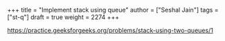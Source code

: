 +++
title = "Implement stack using queue"
author = ["Seshal Jain"]
tags = ["st-q"]
draft = true
weight = 2274
+++

<https://practice.geeksforgeeks.org/problems/stack-using-two-queues/1>
